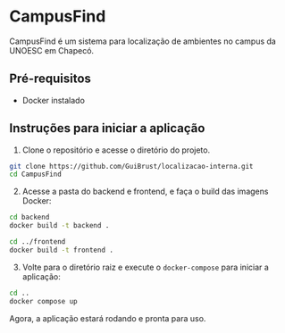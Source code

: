 # CampusFind

CampusFind é um sistema para localização de ambientes no campus da UNOESC em Chapecó.

## Pré-requisitos

- Docker instalado

## Instruções para iniciar a aplicação

1. Clone o repositório e acesse o diretório do projeto.

```bash
git clone https://github.com/GuiBrust/localizacao-interna.git
cd CampusFind
```

2. Acesse a pasta do backend e frontend, e faça o build das imagens Docker:

```bash
cd backend
docker build -t backend .
```
```bash
cd ../frontend
docker build -t frontend .
```

3. Volte para o diretório raiz e execute o `docker-compose` para iniciar a aplicação:

```bash
cd ..
docker compose up
```

Agora, a aplicação estará rodando e pronta para uso.
